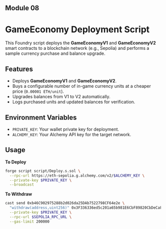## Module 08
# GameEconomy Deployment Script

This Foundry script deploys the **GameEconomyV1** and **GameEconomyV2** smart contracts to a blockchain network (e.g., Sepolia) and performs a sample currency purchase and balance upgrade.

## Features

- Deploys **GameEconomyV1** and **GameEconomyV2**.
- Buys a configurable number of in-game currency units at a cheaper price (`0.00001 ETH/unit`).
- Upgrades balances from V1 to V2 automatically.
- Logs purchased units and updated balances for verification.

## Environment Variables

- `PRIVATE_KEY`: Your wallet private key for deployment.  
- `ALCHEMY_KEY`: Your Alchemy API key for the target network.

## Usage
**To Deploy**
```bash
forge script script/Deploy.s.sol \
  --rpc-url https://eth-sepolia.g.alchemy.com/v2/$ALCHEMY_KEY \
  --private-key $PRIVATE_KEY \
  --broadcast
```

**To Withdraw**

````bash
cast send 0xb46C902975288b2d026da25DAb7522798CF64e2e \
  "withdraw(address,uint256)" 0x3F336336ed5c201a65b981E6CbF89820CbDeCaFc 890000000000000000 \
  --private-key $PRIVATE_KEY \
  --rpc-url $SEPOLIA_RPC_URL \
  --gas-limit 200000
